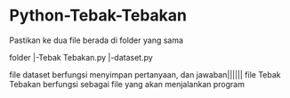 # Python-Tebak-Tebakan
Pastikan ke dua file berada di folder yang sama 

folder
|-Tebak Tebakan.py
|-dataset.py

file dataset berfungsi menyimpan pertanyaan, dan jawaban||||||
file Tebak Tebakan berfungsi sebagai file yang akan menjalankan program
